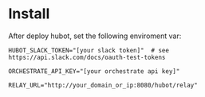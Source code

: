 # Install

After deploy hubot, set the following enviroment var:
```
HUBOT_SLACK_TOKEN="[your slack token]"  # see https://api.slack.com/docs/oauth-test-tokens

ORCHESTRATE_API_KEY="[your orchestrate api key]"

RELAY_URL="http://your_domain_or_ip:8080/hubot/relay"
```
